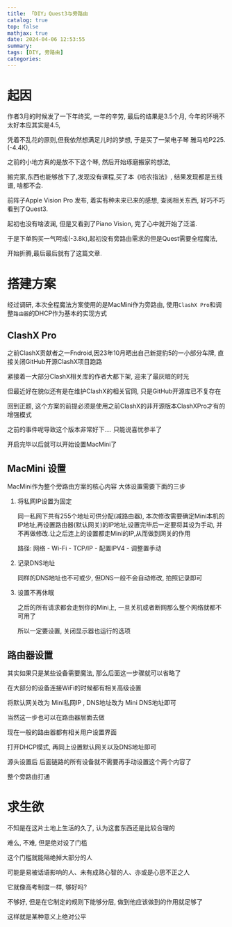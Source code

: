 ```yaml
---
title: 「DIY」Quest3与旁路由
catalog: true
top: false
mathjax: true
date: 2024-04-06 12:53:55
summary:
tags: [DIY, 旁路由]
categories:
---
```


# 起因

作者3月的时候发了一下年终奖, 一年的辛劳, 最后的结果是3.5个月, 今年的环境不太好本应其实是4.5, 

凭着不乱花的原则,但我依然想满足儿时的梦想, 于是买了一架电子琴 雅马哈P225.(-4.4K),

之前的小地方真的是放不下这个琴, 然后开始琢磨搬家的想法,

搬完家,东西也能够放下了,发现没有课程,买了本《哈农指法》, 结果发现都是五线谱, 啥都不会.

前阵子Apple Vision Pro 发布, 着实有种未来已来的感想, 查阅相关东西, 好巧不巧看到了Quest3.

起初也没有啥波澜, 但是又看到了Piano Vision, 完了心中就开始了泛滥.

于是下单购买一气呵成(-3.8k),起初没有旁路由需求的但是Quest需要全程魔法,

开始折腾,最后最后就有了这篇文章.

# 搭建方案

经过调研, 本次全程魔法方案使用的是MacMini作为旁路由, 使用`ClashX Pro`和调整`路由器`的DHCP作为基本的实现方式

## ClashX Pro

之前ClashX贡献者之一Fndroid,因23年10月晒出自己新提豹5的一小部分车牌, 直接关闭GitHub开源ClashX项目跑路

紧接着一大部分ClashX相关库的作者大都下架, 迎来了最灰暗的时光

但最近好在貌似还有是在维护ClashX的相关官网, 只是GitHub开源库已不复存在

回到正题, 这个方案的前提必须是使用之前ClashX的非开源版本ClashXPro才有的增强模式

之前的事件呢导致这个版本非常好下.... 只能说喜忧参半了

开启完毕以后就可以开始设置MacMini了

## MacMini 设置

MacMini作为整个旁路由方案的核心内容 大体设置需要下面的三步

1. 将私网IP设置为固定

   同一私网下共有255个地址可供分配(减路由器), 本次修改需要确定Mini本机的IP地址,再设置路由器(默认网关)的IP地址,设置完毕后一定要将其设为手动, 并不再做修改.让之后连上的设置都走Mini的IP,从而做到网关的作用

   路径: 网络 - Wi-Fi - TCP/IP - 配置IPV4 - 调整置手动

2. 记录DNS地址

   同样的DNS地址也不可或少, 但DNS一般不会自动修改, 拍照记录即可

3. 设置不再休眠

   之后的所有请求都会走到你的Mini上, 一旦关机或者断网那么整个网络就都不可用了

   所以一定要设置, 关闭显示器也运行的选项

## 路由器设置

其实如果只是某些设备需要魔法, 那么后面这一步骤就可以省略了

在大部分的设备连接WiFi的时候都有相关高级设置

将默认网关改为 Mini私网IP , DNS地址改为 Mini DNS地址即可

当然这一步也可以在路由器层面去做

现在一般的路由器都有相关用户设置界面

打开DHCP模式, 再同上设置默认网关以及DNS地址即可

源头设置后 后面链路的所有设备就不需要再手动设置这个两个内容了

整个旁路由打通

# 求生欲

不知是在这片土地上生活的久了, 认为这套东西还是比较合理的

难么, 不难, 但是绝对设了门槛

这个门槛就能隔绝掉大部分的人

可能是易被话语影响的人、未有成熟心智的人、亦或是心思不正之人

它就像高考制度一样, 够好吗?

不够好,  但是在它制定的规则下能够分层, 做到他应该做到的作用就足够了

这样就是某种意义上绝对公平
